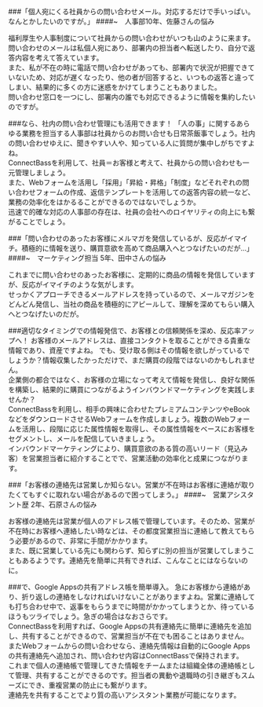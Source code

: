 ###「個人宛にくる社員からの問い合わせメール。対応するだけで手いっぱい。なんとかしたいのですが。」
####~　人事部10年、佐藤さんの悩み

福利厚生や人事制度について社員からの問い合わせがいつも山のように来ます。  
問い合わせのメールは私個人宛にあり、部署内の担当者へ転送したり、自分で返答内容を考えて答えています。  
また、私が不在の時に電話で問い合わせがあっても、部署内で状況が把握できていないため、対応が遅くなったり、他の者が回答すると、いつもの返答と違ってしまい、結果的に多くの方に迷惑をかけてしまうこともありました。  
問い合わせ窓口を一つにし、部署内の誰でも対応できるように情報を集約したいのですが。


###なら、社内の問い合わせ管理にも活用できます！
「人の事」に関するあらゆる業務を担当する人事部は社員からのお問い合せも日常茶飯事でしょう。社内の問い合わせゆえに、聞きやすい人や、知っている人に質問が集中しがちですよね。  
ConnectBassを利用して、社員＝お客様と考えて、社員からの問い合わせも一元管理しましょう。  
また、Webフォームを活用し「採用」「昇給・昇格」「制度」などそれぞれの問い合わせフォームの作成、返信テンプレートを活用しての返答内容の統一など、業務の効率化をはかるることができるのではないでしょうか。  
迅速で的確な対応の人事部の存在は、社員の会社へのロイヤリティの向上にも繋がることでしょう。



###「問い合わせのあったお客様にメルマガを発信しているが、反応がイマイチ。積極的に情報を送り、購買意欲を高めて商品購入へとつなげたいのだが...」
####~　マーケティング担当 5年、田中さんの悩み

これまでに問い合わせのあったお客様に、定期的に商品の情報を発信していますが、反応がイマイチのような気がします。  
せっかくアプローチできるメールアドレスを持っているので、メールマガジンをどんどん発信し、当社の商品を積極的にアピールして、理解を深めてもらい購入へとつなげたいのだが。

###適切なタイミングでの情報発信で、お客様との信頼関係を深め、反応率アップへ！
お客様のメールアドレスは、直接コンタクトを取ることができる貴重な情報であり、資産ですよね。 
でも、受け取る側はその情報を欲しがっているでしょうか？情報収集したかっただけで、まだ購買の段階ではないのかもしれません。  
企業側の都合ではなく、お客様の立場になって考えて情報を発信し、良好な関係を構築し、結果的に購買につながるようインバウンドマーケティングを実践しませんか？  
ConnectBassを利用し、相手の興味に合わせたプレミアムコンテンツやeBookなどをダウンロードさせるWebフォームを作成しましょう。複数のWebフォームを活用し、段階に応じた属性情報を取得し、その属性情報をベースにお客様をセグメントし、メールを配信していきましょう。  
インバウンドマーケティングにより、購買意欲のある質の高いリード（見込み客）を営業担当者に紹介することでで、営業活動の効率化と成果につながります。


###「お客様の連絡先は営業しか知らない。営業が不在時はお客様に連絡が取りたくてもすぐに取れない場合があるので困ってしまう。」
####~　営業アシスタント歴 2年、石原さんの悩み

お客様の連絡先は営業が個人のアドレス帳で管理しています。そのため、営業が不在時にお客様へ連絡したい時などは、その都度営業担当に連絡して教えてもらう必要があるので、非常に手間がかかります。  
また、既に営業している先にも関わらず、知らずに別の担当が営業してしまうこともあるようです。連絡先を簡単に共有できれば、こんなことにはならないのに。


###で、Google Appsの共有アドレス帳を簡単導入。
急にお客様から連絡があり、折り返しの連絡をしなければいけないことがありますよね。営業に連絡しても打ち合わせ中で、返事をもらうまでに時間がかかってしまうとか、待っているほうもツライでしょう。急ぎの場合はなおさらです。  
ConnectBassを利用すれば、Google Appsの共有連絡先に簡単に連絡先を追加し、共有することができるので、営業担当が不在でも困ることはありません。  
またWebフォームからの問い合わせなら、連絡先情報は自動的にGoogle Appsの共有連絡先へ追加され、問い合わせ内容はConnectBassで保持されます。  
これまで個人の連絡帳で管理してきた情報をチームまたは組織全体の連絡帳として管理、共有することができるのです。担当者の異動や退職時の引き継ぎもスムーズにでき、重複営業の防止にも繋がります。  
連絡先を共有することでより質の高いアシスタント業務が可能になります。
